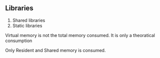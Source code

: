 Libraries
---

1. Shared libraries
2. Static libraries

Virtual memory is not the total memory consumed. It is only a theoratical consumption

Only Resident and Shared memory is consumed.
